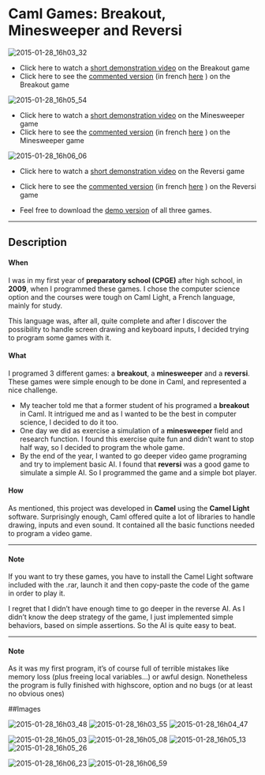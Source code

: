 ﻿# Caml Games: Breakout, Minesweeper and Reversi

![2015-01-28_16h03_32](https://cloud.githubusercontent.com/assets/10437041/5940101/cc09493c-a708-11e4-8a05-9589f2c1432e.png)

*  Click here to watch a [short demonstration video]() on the Breakout game
*  Click here to see the [commented version]() (in french [here]() ) on the Breakout game

![2015-01-28_16h05_54](https://cloud.githubusercontent.com/assets/10437041/5939962/f2476940-a707-11e4-8ab5-ac263955cfeb.png)

*  Click here to watch a [short demonstration video]() on the Minesweeper game
*  Click here to see the [commented version]() (in french [here]() ) on the Minesweeper game

![2015-01-28_16h06_06](https://cloud.githubusercontent.com/assets/10437041/5940216/b392c8b4-a709-11e4-8623-d8885fa9bb4b.png)

*  Click here to watch a [short demonstration video]() on the Reversi game
*  Click here to see the [commented version]() (in french [here]() ) on the Reversi game

*  Feel free to download the [demo version](https://github.com/OlivierDeBouclans/2013-AI-Algorithm/raw/master/TryMe-AiAlgorithm.rar) of all three games.

---

## Description

#### When

I was in my first year of **preparatory school (CPGE)** after high school, in **2009**, when I programmed these games. I chose the computer science option and the courses were tough on Caml Light, a French language, mainly for study.

This language was, after all, quite complete and after I discover the possibility to handle screen drawing and keyboard inputs, I decided trying to program some games with it.

#### What

I programed 3 different games: a **breakout**, a **minesweeper** and a **reversi**.  These games were simple enough to be done in Caml, and represented a nice challenge.

* My teacher told me that a former student of his programed a **breakout** in Caml. It intrigued me and as I wanted to be the best in computer science, I decided to do it too. 
* One day we did as exercise a simulation of a **minesweeper** field and research function. I found this exercise quite fun and didn’t want to stop half way, so I decided to program the whole game. 
* By the end of the year, I wanted to go deeper video game programing and try to implement basic AI. I found that **reversi** was a good game to simulate a simple AI. So I programmed the game and a simple bot player. 

#### How

As mentioned, this project was developed in **Camel** using the **Camel Light** software. Surprisingly enough, Caml offered quite a lot of libraries to handle drawing, inputs and even sound. It contained all the basic functions needed to program a video game.

---

#### Note

If you want to try these games, you have to install the Camel Light software included with the .rar, launch it and then copy-paste the code of the game in order to play it.

I regret that I didn’t have enough time to go deeper in the reverse AI. As I didn’t know the deep strategy of the game, I just implemented simple behaviors, based on simple assertions. So the AI is quite easy to beat.

---

#### Note

As it was my first program, it’s of course full of terrible mistakes like memory loss (plus freeing local variables…) or awful design. Nonetheless the program is fully finished with highscore, option and no bugs (or at least no obvious ones)

##Images

![2015-01-28_16h03_48](https://cloud.githubusercontent.com/assets/10437041/5940097/c5c0ce38-a708-11e4-83ae-aeebb0a25f14.png)
![2015-01-28_16h03_55](https://cloud.githubusercontent.com/assets/10437041/5940098/c5c14e8a-a708-11e4-90cc-eb65fc8f5ad9.png)
![2015-01-28_16h04_47](https://cloud.githubusercontent.com/assets/10437041/5940099/c5c56b50-a708-11e4-9177-f1d26e4540a3.png)

![2015-01-28_16h05_03](https://cloud.githubusercontent.com/assets/10437041/5939958/f23c620c-a707-11e4-8c11-283f519ab068.png)
![2015-01-28_16h05_08](https://cloud.githubusercontent.com/assets/10437041/5939959/f24181a6-a707-11e4-94e6-e46bdd74ff78.png)
![2015-01-28_16h05_13](https://cloud.githubusercontent.com/assets/10437041/5939960/f24414fc-a707-11e4-8b0c-f6b46085189c.png)
![2015-01-28_16h05_26](https://cloud.githubusercontent.com/assets/10437041/5939961/f24745be-a707-11e4-8b34-1bae9a5377dd.png)

![2015-01-28_16h06_23](https://cloud.githubusercontent.com/assets/10437041/5940217/b395c190-a709-11e4-87c5-538b82457bbc.png)
![2015-01-28_16h06_59](https://cloud.githubusercontent.com/assets/10437041/5940218/b3990e9a-a709-11e4-80cd-96f345c951c5.png)

